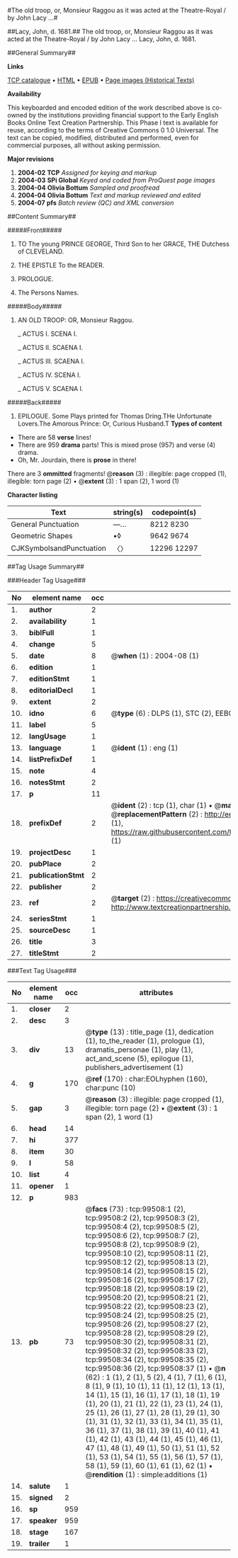 #The old troop, or, Monsieur Raggou as it was acted at the Theatre-Royal / by John Lacy ...#

##Lacy, John, d. 1681.##
The old troop, or, Monsieur Raggou as it was acted at the Theatre-Royal / by John Lacy ...
Lacy, John, d. 1681.

##General Summary##

**Links**

[TCP catalogue](http://www.ota.ox.ac.uk/tcp/)  • 
[HTML](http://tei.it.ox.ac.uk/tcp/Texts-HTML/free/A48/A48039.html)  • 
[EPUB](http://tei.it.ox.ac.uk/tcp/Texts-EPUB/free/A48/A48039.epub) • 
[Page images (Historical Texts)](https://data.historicaltexts.jisc.ac.uk/view?pubId=eebo-13429146e&pageId=eebo-13429146e-99508-1)

**Availability**

This keyboarded and encoded edition of the
	       work described above is co-owned by the institutions
	       providing financial support to the Early English Books
	       Online Text Creation Partnership. This Phase I text is
	       available for reuse, according to the terms of Creative
	       Commons 0 1.0 Universal. The text can be copied,
	       modified, distributed and performed, even for
	       commercial purposes, all without asking permission.

**Major revisions**

1. __2004-02__ __TCP__ *Assigned for keying and markup*
1. __2004-03__ __SPi Global__ *Keyed and coded from ProQuest page images*
1. __2004-04__ __Olivia Bottum__ *Sampled and proofread*
1. __2004-04__ __Olivia Bottum__ *Text and markup reviewed and edited*
1. __2004-07__ __pfs__ *Batch review (QC) and XML conversion*

##Content Summary##

#####Front#####

1. TO The young PRINCE GEORGE, Third Son to her GRACE, THE Dutchess of CLEVELAND.

1. THE EPISTLE To the READER.

1. PROLOGUE.

1. The Persons Names.

#####Body#####

1. AN OLD TROOP: OR, Monsieur Raggou.

    _ ACTUS I. SCENA I.

    _ ACTUS II. SCAENA I.

    _ ACTUS III. SCAENA I.

    _ ACTUS IV. SCENA I.

    _ ACTUS V. SCAENA I.

#####Back#####

1. EPILOGUE.
Some Plays printed for Thomas Dring.THe Unfortunate Lovers.The Amorous Prince: Or, Curious Husband.T
**Types of content**

  * There are 58 **verse** lines!
  * There are 959 **drama** parts! This is mixed prose (957) and verse (4) drama.
  * Oh, Mr. Jourdain, there is **prose** in there!

There are 3 **ommitted** fragments! 
 @__reason__ (3) : illegible: page cropped (1), illegible: torn page (2)  •  @__extent__ (3) : 1 span (2), 1 word (1)

**Character listing**


|Text|string(s)|codepoint(s)|
|---|---|---|
|General Punctuation|—…|8212 8230|
|Geometric Shapes|▪◊|9642 9674|
|CJKSymbolsandPunctuation|〈〉|12296 12297|

##Tag Usage Summary##

###Header Tag Usage###

|No|element name|occ|attributes|
|---|---|---|---|
|1.|__author__|2||
|2.|__availability__|1||
|3.|__biblFull__|1||
|4.|__change__|5||
|5.|__date__|8| @__when__ (1) : 2004-08 (1)|
|6.|__edition__|1||
|7.|__editionStmt__|1||
|8.|__editorialDecl__|1||
|9.|__extent__|2||
|10.|__idno__|6| @__type__ (6) : DLPS (1), STC (2), EEBO-CITATION (1), OCLC (1), VID (1)|
|11.|__label__|5||
|12.|__langUsage__|1||
|13.|__language__|1| @__ident__ (1) : eng (1)|
|14.|__listPrefixDef__|1||
|15.|__note__|4||
|16.|__notesStmt__|2||
|17.|__p__|11||
|18.|__prefixDef__|2| @__ident__ (2) : tcp (1), char (1)  •  @__matchPattern__ (2) : ([0-9\-]+):([0-9IVX]+) (1), (.+) (1)  •  @__replacementPattern__ (2) : http://eebo.chadwyck.com/downloadtiff?vid=$1&page=$2 (1), https://raw.githubusercontent.com/textcreationpartnership/Texts/master/tcpchars.xml#$1 (1)|
|19.|__projectDesc__|1||
|20.|__pubPlace__|2||
|21.|__publicationStmt__|2||
|22.|__publisher__|2||
|23.|__ref__|2| @__target__ (2) : https://creativecommons.org/publicdomain/zero/1.0/ (1), http://www.textcreationpartnership.org/docs/. (1)|
|24.|__seriesStmt__|1||
|25.|__sourceDesc__|1||
|26.|__title__|3||
|27.|__titleStmt__|2||


###Text Tag Usage###

|No|element name|occ|attributes|
|---|---|---|---|
|1.|__closer__|2||
|2.|__desc__|3||
|3.|__div__|13| @__type__ (13) : title_page (1), dedication (1), to_the_reader (1), prologue (1), dramatis_personae (1), play (1), act_and_scene (5), epilogue (1), publishers_advertisement (1)|
|4.|__g__|170| @__ref__ (170) : char:EOLhyphen (160), char:punc (10)|
|5.|__gap__|3| @__reason__ (3) : illegible: page cropped (1), illegible: torn page (2)  •  @__extent__ (3) : 1 span (2), 1 word (1)|
|6.|__head__|14||
|7.|__hi__|377||
|8.|__item__|30||
|9.|__l__|58||
|10.|__list__|4||
|11.|__opener__|1||
|12.|__p__|983||
|13.|__pb__|73| @__facs__ (73) : tcp:99508:1 (2), tcp:99508:2 (2), tcp:99508:3 (2), tcp:99508:4 (2), tcp:99508:5 (2), tcp:99508:6 (2), tcp:99508:7 (2), tcp:99508:8 (2), tcp:99508:9 (2), tcp:99508:10 (2), tcp:99508:11 (2), tcp:99508:12 (2), tcp:99508:13 (2), tcp:99508:14 (2), tcp:99508:15 (2), tcp:99508:16 (2), tcp:99508:17 (2), tcp:99508:18 (2), tcp:99508:19 (2), tcp:99508:20 (2), tcp:99508:21 (2), tcp:99508:22 (2), tcp:99508:23 (2), tcp:99508:24 (2), tcp:99508:25 (2), tcp:99508:26 (2), tcp:99508:27 (2), tcp:99508:28 (2), tcp:99508:29 (2), tcp:99508:30 (2), tcp:99508:31 (2), tcp:99508:32 (2), tcp:99508:33 (2), tcp:99508:34 (2), tcp:99508:35 (2), tcp:99508:36 (2), tcp:99508:37 (1)  •  @__n__ (62) : 1 (1), 2 (1), 5 (2), 4 (1), 7 (1), 6 (1), 8 (1), 9 (1), 10 (1), 11 (1), 12 (1), 13 (1), 14 (1), 15 (1), 16 (1), 17 (1), 18 (1), 19 (1), 20 (1), 21 (1), 22 (1), 23 (1), 24 (1), 25 (1), 26 (1), 27 (1), 28 (1), 29 (1), 30 (1), 31 (1), 32 (1), 33 (1), 34 (1), 35 (1), 36 (1), 37 (1), 38 (1), 39 (1), 40 (1), 41 (1), 42 (1), 43 (1), 44 (1), 45 (1), 46 (1), 47 (1), 48 (1), 49 (1), 50 (1), 51 (1), 52 (1), 53 (1), 54 (1), 55 (1), 56 (1), 57 (1), 58 (1), 59 (1), 60 (1), 61 (1), 62 (1)  •  @__rendition__ (1) : simple:additions (1)|
|14.|__salute__|1||
|15.|__signed__|2||
|16.|__sp__|959||
|17.|__speaker__|959||
|18.|__stage__|167||
|19.|__trailer__|1||
